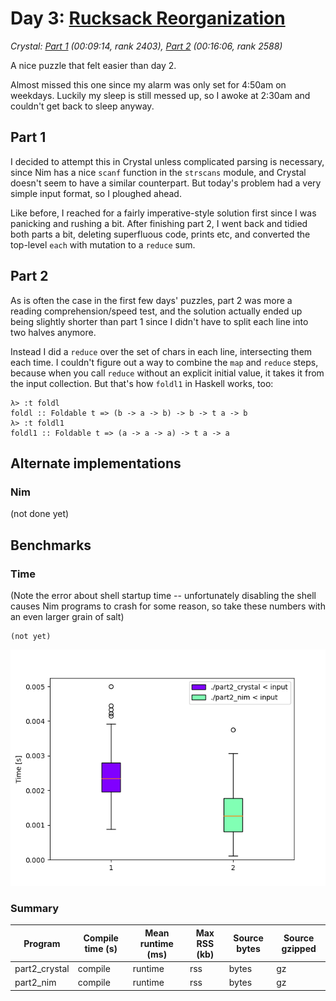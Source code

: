 # Day 3: [Rucksack Reorganization](https://adventofcode.com/2022/day/3)
*Crystal: [Part 1](https://github.com/DestyNova/advent_of_code_2022/blob/main/3/part1.cr) (00:09:14, rank 2403), [Part 2](https://github.com/DestyNova/advent_of_code_2022/blob/main/3/part2.cr) (00:16:06, rank 2588)*

A nice puzzle that felt easier than day 2.

Almost missed this one since my alarm was only set for 4:50am on weekdays. Luckily my sleep is still messed up, so I awoke at 2:30am and couldn't get back to sleep anyway.

## Part 1

I decided to attempt this in Crystal unless complicated parsing is necessary, since Nim has a nice `scanf` function in the `strscans` module, and Crystal doesn't seem to have a similar counterpart. But today's problem had a very simple input format, so I ploughed ahead.

Like before, I reached for a fairly imperative-style solution first since I was panicking and rushing a bit. After finishing part 2, I went back and tidied both parts a bit, deleting superfluous code, prints etc, and converted the top-level `each` with mutation to a `reduce` sum.

## Part 2

As is often the case in the first few days' puzzles, part 2 was more a reading comprehension/speed test, and the solution actually ended up being slightly shorter than part 1 since I didn't have to split each line into two halves anymore.

Instead I did a `reduce` over the set of chars in each line, intersecting them each time. I couldn't figure out a way to combine the `map` and `reduce` steps, because when you call `reduce` without an explicit initial value, it takes it from the input collection. But that's how `foldl1` in Haskell works, too:

```
λ> :t foldl
foldl :: Foldable t => (b -> a -> b) -> b -> t a -> b
λ> :t foldl1
foldl1 :: Foldable t => (a -> a -> a) -> t a -> a
```

## Alternate implementations

### Nim

(not done yet)

## Benchmarks

### Time

(Note the error about shell startup time -- unfortunately disabling the shell causes Nim programs to crash for some reason, so take these numbers with an even larger grain of salt)

```
(not yet)
```

![Boxplot of runtime benchmark results](runtime.png)

### Summary

Program | Compile time (s) | Mean runtime (ms) | Max RSS (kb) | Source bytes | Source gzipped
--- | --- | --- | --- | --- | ---
part2_crystal | compile | runtime | rss | bytes | gz
part2_nim | compile | runtime | rss | bytes | gz
